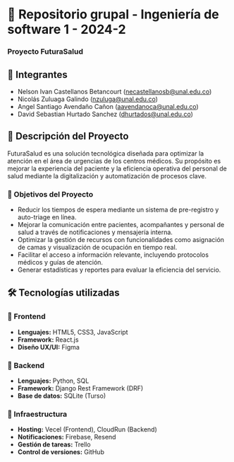 # 📌 Repositorio grupal - Ingeniería de software 1 - 2024-2

### Proyecto FuturaSalud

## 📌 Integrantes

- Nelson Ivan Castellanos Betancourt (necastellanosb@unal.edu.co)
- Nicolás Zuluaga Galindo (nzuluga@unal.edu.co)
- Angel Santiago Avendaño Cañon (aavendanoca@unal.edu.co)
- David Sebastian Hurtado Sanchez (dhurtados@unal.edu.co)

## 🚀 Descripción del Proyecto
FuturaSalud es una solución tecnológica diseñada para optimizar la atención en el área de urgencias de los centros médicos. Su propósito es mejorar la experiencia del paciente y la eficiencia operativa del personal de salud mediante la digitalización y automatización de procesos clave.

### 🎯 Objetivos del Proyecto
- Reducir los tiempos de espera mediante un sistema de pre-registro y auto-triage en línea.
- Mejorar la comunicación entre pacientes, acompañantes y personal de salud a través de notificaciones y mensajería interna.
- Optimizar la gestión de recursos con funcionalidades como asignación de camas y visualización de ocupación en tiempo real.
- Facilitar el acceso a información relevante, incluyendo protocolos médicos y guías de atención.
- Generar estadísticas y reportes para evaluar la eficiencia del servicio.

## 🛠 Tecnologías utilizadas 

### 📌 Frontend
- **Lenguajes:** HTML5, CSS3, JavaScript
- **Framework:** React.js
- **Diseño UX/UI:** Figma

### 📌 Backend
- **Lenguajes:** Python, SQL
- **Framework:** Django Rest Framework (DRF)
- **Base de datos:** SQLite (Turso)

### 📌 Infraestructura
- **Hosting:** Vecel (Frontend), CloudRun (Backend)
- **Notificaciones:** Firebase, Resend
- **Gestión de tareas:** Trello
- **Control de versiones:** GitHub

